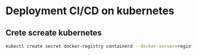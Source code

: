 # Deployment CI/CD on kubernetes

## Crete screate kubernetes

```sh
kubectl create secret docker-registry containerd --docker-server=registry.lab247.com/ilham.suyadi/build-and-deploy --docker-username=uji --docker-password=gt-1ssxss1hroX6 --docker-email=ilam.suyadi@usi7.co -n devops
```
